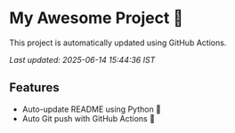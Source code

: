# My Awesome Project 🚀

This project is automatically updated using GitHub Actions.

_Last updated: 2025-06-14 15:44:36 IST_

## Features
- Auto-update README using Python 🐍
- Auto Git push with GitHub Actions 🤖
